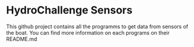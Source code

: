 # HydroChallenge Sensors

This github project contains all the programms to get data from sensors of the boat.
You can find more information on each programs on their README.md
